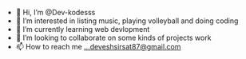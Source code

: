 - 👋 Hi, I’m @Dev-kodesss
- 👀 I’m interested in listing music, playing volleyball and doing coding
- 🌱 I’m currently learning web devlopment  
- 💞️ I’m looking to collaborate on some kinds of projects work
- 📫 How to reach me ...deveshsirsat87@gmail.com

<!---
Dev-kodesss/Dev-kodesss is a ✨ special ✨ repository because its `README.md` (this file) appears on your GitHub profile.
You can click the Preview link to take a look at your changes.
--->
